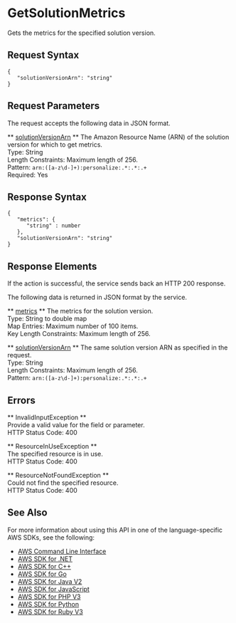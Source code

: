 # GetSolutionMetrics<a name="API_GetSolutionMetrics"></a>

Gets the metrics for the specified solution version\.

## Request Syntax<a name="API_GetSolutionMetrics_RequestSyntax"></a>

```
{
   "solutionVersionArn": "string"
}
```

## Request Parameters<a name="API_GetSolutionMetrics_RequestParameters"></a>

The request accepts the following data in JSON format\.

 ** [solutionVersionArn](#API_GetSolutionMetrics_RequestSyntax) **   <a name="personalize-GetSolutionMetrics-request-solutionVersionArn"></a>
The Amazon Resource Name \(ARN\) of the solution version for which to get metrics\.  
Type: String  
Length Constraints: Maximum length of 256\.  
Pattern: `arn:([a-z\d-]+):personalize:.*:.*:.+`   
Required: Yes

## Response Syntax<a name="API_GetSolutionMetrics_ResponseSyntax"></a>

```
{
   "metrics": { 
      "string" : number 
   },
   "solutionVersionArn": "string"
}
```

## Response Elements<a name="API_GetSolutionMetrics_ResponseElements"></a>

If the action is successful, the service sends back an HTTP 200 response\.

The following data is returned in JSON format by the service\.

 ** [metrics](#API_GetSolutionMetrics_ResponseSyntax) **   <a name="personalize-GetSolutionMetrics-response-metrics"></a>
The metrics for the solution version\.  
Type: String to double map  
Map Entries: Maximum number of 100 items\.  
Key Length Constraints: Maximum length of 256\.

 ** [solutionVersionArn](#API_GetSolutionMetrics_ResponseSyntax) **   <a name="personalize-GetSolutionMetrics-response-solutionVersionArn"></a>
The same solution version ARN as specified in the request\.  
Type: String  
Length Constraints: Maximum length of 256\.  
Pattern: `arn:([a-z\d-]+):personalize:.*:.*:.+` 

## Errors<a name="API_GetSolutionMetrics_Errors"></a>

 ** InvalidInputException **   
Provide a valid value for the field or parameter\.  
HTTP Status Code: 400

 ** ResourceInUseException **   
The specified resource is in use\.  
HTTP Status Code: 400

 ** ResourceNotFoundException **   
Could not find the specified resource\.  
HTTP Status Code: 400

## See Also<a name="API_GetSolutionMetrics_SeeAlso"></a>

For more information about using this API in one of the language\-specific AWS SDKs, see the following:
+  [AWS Command Line Interface](https://docs.aws.amazon.com/goto/aws-cli/personalize-2018-05-22/GetSolutionMetrics) 
+  [AWS SDK for \.NET](https://docs.aws.amazon.com/goto/DotNetSDKV3/personalize-2018-05-22/GetSolutionMetrics) 
+  [AWS SDK for C\+\+](https://docs.aws.amazon.com/goto/SdkForCpp/personalize-2018-05-22/GetSolutionMetrics) 
+  [AWS SDK for Go](https://docs.aws.amazon.com/goto/SdkForGoV1/personalize-2018-05-22/GetSolutionMetrics) 
+  [AWS SDK for Java V2](https://docs.aws.amazon.com/goto/SdkForJavaV2/personalize-2018-05-22/GetSolutionMetrics) 
+  [AWS SDK for JavaScript](https://docs.aws.amazon.com/goto/AWSJavaScriptSDK/personalize-2018-05-22/GetSolutionMetrics) 
+  [AWS SDK for PHP V3](https://docs.aws.amazon.com/goto/SdkForPHPV3/personalize-2018-05-22/GetSolutionMetrics) 
+  [AWS SDK for Python](https://docs.aws.amazon.com/goto/boto3/personalize-2018-05-22/GetSolutionMetrics) 
+  [AWS SDK for Ruby V3](https://docs.aws.amazon.com/goto/SdkForRubyV3/personalize-2018-05-22/GetSolutionMetrics) 